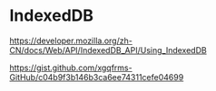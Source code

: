 # IndexedDB



https://developer.mozilla.org/zh-CN/docs/Web/API/IndexedDB_API/Using_IndexedDB


https://gist.github.com/xgqfrms-GitHub/c04b9f3b146b3ca6ee74311cefe04699













